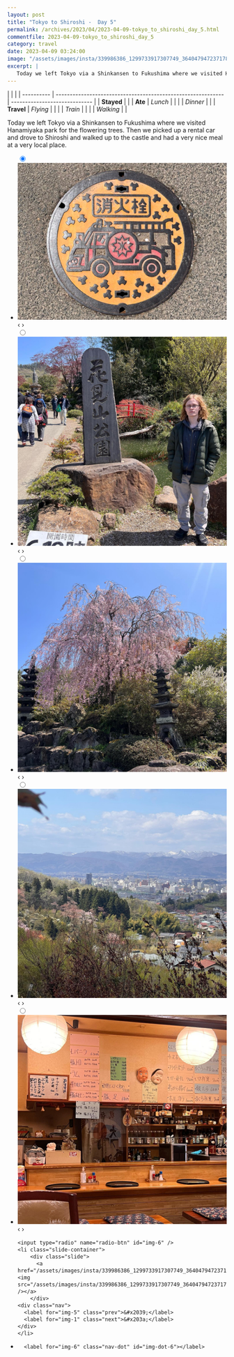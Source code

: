```yaml
---
layout: post
title: "Tokyo to Shiroshi -  Day 5"
permalink: /archives/2023/04/2023-04-09-tokyo_to_shiroshi_day_5.html
commentfile: 2023-04-09-tokyo_to_shiroshi_day_5
category: travel
date: 2023-04-09 03:24:00
image: "/assets/images/insta/339986386_1299733917307749_3640479472371786452_n_17869630586877697.jpg"
excerpt: |
   Today we left Tokyo via a Shinkansen to Fukushima where we visited Hanamiyaka park for the flowering trees. Then we picked up a rental car and drove to Shiroshi and walked up to the castle and had a very nice meal at a very local place.
---
```


|            |                                                              |
| ---------- | ------------------------------------------------------------ | ----------------------------- |
| **Stayed** |  |
| **Ate**    | _Lunch_                                                      |          |
|            | _Dinner_                                                     |          |
| **Travel** | _Flying_                                                     |          |
|            | _Train_                                                      |          |
|            | _Walking_                                                    |          |


 Today we left Tokyo via a Shinkansen to Fukushima where we visited Hanamiyaka park for the flowering trees. Then we picked up a rental car and drove to Shiroshi and walked up to the castle and had a very nice meal at a very local place.


<ul class="slides">
    <input type="radio" name="radio-btn" id="img-1" checked="checked" />
    <li class="slide-container">
        <div class="slide">
          <a href="/assets/images/insta/340012681_962167004965020_5142492544633224573_n_17898913556779798.jpg"><img src="/assets/images/insta/340012681_962167004965020_5142492544633224573_n_17898913556779798.jpg" /></a>
        </div>
    <div class="nav">
      <label for="img-6" class="prev">&#x2039;</label>
      <label for="img-2" class="next">&#x203a;</label>
    </div>
    </li>
        <input type="radio" name="radio-btn" id="img-2"  />
    <li class="slide-container">
        <div class="slide">
          <a href="/assets/images/insta/340508011_908450330462906_3265035274030094133_n_18025772659498086.jpg"><img src="/assets/images/insta/340508011_908450330462906_3265035274030094133_n_18025772659498086.jpg" /></a>
        </div>
    <div class="nav">
      <label for="img-1" class="prev">&#x2039;</label>
      <label for="img-3" class="next">&#x203a;</label>
    </div>
    </li>
        <input type="radio" name="radio-btn" id="img-3"  />
    <li class="slide-container">
        <div class="slide">
          <a href="/assets/images/insta/340149782_1033078307575185_7496535707805427057_n_17896843667714419.jpg"><img src="/assets/images/insta/340149782_1033078307575185_7496535707805427057_n_17896843667714419.jpg" /></a>
        </div>
    <div class="nav">
      <label for="img-2" class="prev">&#x2039;</label>
      <label for="img-4" class="next">&#x203a;</label>
    </div>
    </li>
        <input type="radio" name="radio-btn" id="img-4"  />
    <li class="slide-container">
        <div class="slide">
          <a href="/assets/images/insta/340009681_240201941847476_6935037739023299147_n_18224803165202490.jpg"><img src="/assets/images/insta/340009681_240201941847476_6935037739023299147_n_18224803165202490.jpg" /></a>
        </div>
    <div class="nav">
      <label for="img-3" class="prev">&#x2039;</label>
      <label for="img-5" class="next">&#x203a;</label>
    </div>
    </li>
        <input type="radio" name="radio-btn" id="img-5"  />
    <li class="slide-container">
        <div class="slide">
          <a href="/assets/images/insta/340490095_769716171470076_1427710083819510038_n_17903267402765880.jpg"><img src="/assets/images/insta/340490095_769716171470076_1427710083819510038_n_17903267402765880.jpg" /></a>
        </div>
    <div class="nav">
      <label for="img-4" class="prev">&#x2039;</label>
      <label for="img-6" class="next">&#x203a;</label>
    </div>
    </li>
    
    <input type="radio" name="radio-btn" id="img-6" />
    <li class="slide-container">
        <div class="slide">
          <a href="/assets/images/insta/339986386_1299733917307749_3640479472371786452_n_17869630586877697.jpg"><img src="/assets/images/insta/339986386_1299733917307749_3640479472371786452_n_17869630586877697.jpg" /></a>
        </div>
    <div class="nav">
      <label for="img-5" class="prev">&#x2039;</label>
      <label for="img-1" class="next">&#x203a;</label>
    </div>
    </li>
			
<li class="nav-dots">
      <label for="img-1" class="nav-dot" id="img-dot-1"></label>
      <label for="img-2" class="nav-dot" id="img-dot-2"></label>
      <label for="img-3" class="nav-dot" id="img-dot-3"></label>
      <label for="img-4" class="nav-dot" id="img-dot-4"></label>
      <label for="img-5" class="nav-dot" id="img-dot-5"></label>

      <label for="img-6" class="nav-dot" id="img-dot-6"></label>

</li>
</ul>        
             

		